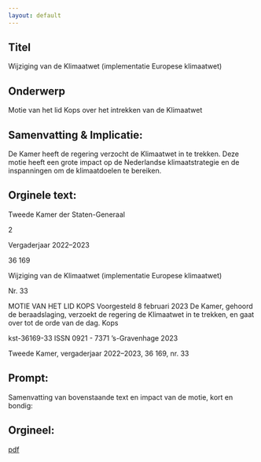 ```yaml
---
layout: default
---
```

## Titel
Wijziging van de Klimaatwet (implementatie Europese klimaatwet)
## Onderwerp
Motie van het lid Kops over het intrekken van de Klimaatwet
## Samenvatting & Implicatie:

De Kamer heeft de regering verzocht de Klimaatwet in te trekken. Deze motie heeft een grote impact op de Nederlandse klimaatstrategie en de inspanningen om de klimaatdoelen te bereiken.
## Orginele text:


Tweede Kamer der Staten-Generaal

2

Vergaderjaar 2022–2023

36 169

Wijziging van de Klimaatwet (implementatie
Europese klimaatwet)

Nr. 33

MOTIE VAN HET LID KOPS
Voorgesteld 8 februari 2023
De Kamer,
gehoord de beraadslaging,
verzoekt de regering de Klimaatwet in te trekken,
en gaat over tot de orde van de dag.
Kops

kst-36169-33
ISSN 0921 - 7371
’s-Gravenhage 2023

Tweede Kamer, vergaderjaar 2022–2023, 36 169, nr. 33


## Prompt:
Samenvatting van bovenstaande text en impact van de motie, kort en bondig:

## Orgineel:
[pdf](https://gegevensmagazijn.tweedekamer.nl/OData/v4/2.0/Document(ea6e2e21-c031-4ca4-8e5c-1aa004fee859)/resource)
